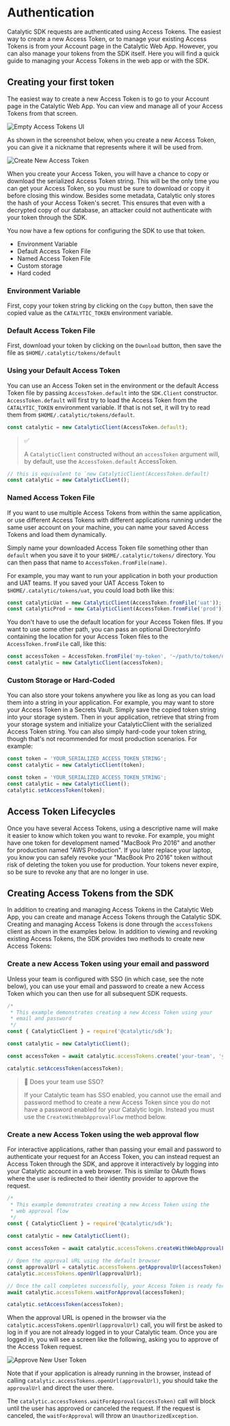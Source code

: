 # Authentication

Catalytic SDK requests are authenticated using Access Tokens. The easiest way to create a new Access Token, or to manage your existing Access Tokens is from your Account page in the Catalytic Web App. However, you can also manage your tokens from the SDK itself. Here you will find a quick guide to managing your Access Tokens in the web app or with the SDK.

## Creating your first token

The easiest way to create a new Access Token is to go to your Account page in the Catalytic Web App. You can view and manage all of your Access Tokens from that screen.

![Empty Access Tokens UI](https://files.readme.io/130d9dc-empty-user-tokens-ui.png)

As shown in the screenshot below, when you create a new Access Token, you can give it a nickname that represents where it will be used from.

![Create New Access Token](https://files.readme.io/b5012cd-create-new-user-token.png)

When you create your Access Token, you will have a chance to copy or download the serialized Access Token string. This will be the only time you can get your Access Token, so you must be sure to download or copy it before closing this window. Besides some metadata, Catalytic only stores the hash of your Access Token's secret. This ensures that even with a decrypted copy of our database, an attacker could not authenticate with your token through the SDK.

You now have a few options for configuring the SDK to use that token.

-   Environment Variable
-   Default Access Token File
-   Named Access Token File
-   Custom storage
-   Hard coded

### Environment Variable

First, copy your token string by clicking on the `Copy` button, then save the copied value as the `CATALYTIC_TOKEN` environment variable.

### Default Access Token File

First, download your token by clicking on the `Download` button, then save the file as `$HOME/.catalytic/tokens/default`

### Using your Default Access Token

You can use an Access Token set in the environment or the default Access Token file by passing `AccessToken.default` into the `SDK.Client` constructor. `AccessToken.default` will first try to load the Access Token from the `CATALYTIC_TOKEN` environment variable. If that is not set, it will try to read them from `$HOME/.catalytic/tokens/default`.

```js
const catalytic = new CatalyticClient(AccessToken.default);
```

> ✅
>
> A `CatalyticClient` constructed without an `accessToken` argument will, by default, use the `AccessToken.default` AccessToken.

```js
// this is equivalent to `new CatalyticClient(AccessToken.default)
const catalytic = new CatalyticClient();
```

### Named Access Token File
If you want to use multiple Access Tokens from within the same application, or use different Access Tokens with different applications running under the same user account on your machine, you can name your saved Access Tokens and load them dynamically.

Simply name your downloaded Access Token file something other than `default` when you save it to your `$HOME/.catalytic/tokens/` directory. You can then pass that name to `AccessToken.fromFile(name)`.

For example, you may want to run your application in both your production and UAT teams. If you saved your UAT Access Token to `$HOME/.catalytic/tokens/uat`, you could load both like this:

```js
const catalyticUat = new CatalyticClient(AccessToken.fromFile('uat'));
const catalyticProd = new CatalyticClient(AccessToken.fromFile('prod'));
```

You don't have to use the default location for your Access Token files. If you want to use some other path, you can pass an optional DirectoryInfo containing the location for your Access Token files to the `AccessToken.fromFile` call, like this:

```js
const accessToken = AccessToken.fromFile('my-token', '~/path/to/token/directory'));
const catalytic = new CatalyticClient(accessToken);
```

### Custom Storage or Hard-Coded

You can also store your tokens anywhere you like as long as you can load them into a string in your application. For example, you may want to store your Access Token in a Secrets Vault. Simply save the copied token string into your storage system. Then in your application, retrieve that string from your storage system and initialize your CatalyticClient with the serialized Access Token string. You can also simply hard-code your token string, though that's not recommended for most production scenarios. For example:

```js
const token = 'YOUR_SERIALIZED_ACCESS_TOKEN_STRING';
const catalytic = new CatalyticClient(token);
```

```js
const token = 'YOUR_SERIALIZED_ACCESS_TOKEN_STRING';
const catalytic = new CatalyticClient();
catalytic.setAccessToken(token);
```

## Access Token Lifecycles

Once you have several Access Tokens, using a descriptive name will make it easier to know which token you want to revoke. For example, you might have one token for development named "MacBook Pro 2016" and another for production named "AWS Production". If you later replace your laptop, you know you can safely revoke your "MacBook Pro 2016" token without risk of deleting the token you use for production. Your tokens never expire, so be sure to revoke any that are no longer in use.

## Creating Access Tokens from the SDK

In addition to creating and managing Access Tokens in the Catalytic Web App, you can create and manage Access Tokens through the Catalytic SDK. Creating and managing Access Tokens is done through the `accessTokens` client as shown in the examples below. In addition to viewing and revoking existing Access Tokens, the SDK provides two methods to create new Access Tokens:

### Create a new Access Token using your email and password

Unless your team is configured with SSO (in which case, see the note below), you can use your email and password to create a new Access Token which you can then use for all subsequent SDK requests.

```js
/*
 * This example demonstrates creating a new Access Token using your
 * email and password
 */
const { CatalyticClient } = require('@catalytic/sdk');

const catalytic = new CatalyticClient();

const accessToken = await catalytic.accessTokens.create('your-team', 'your-email', 'your-password', 'your-token-name');

catalytic.setAccessToken(accessToken);
```

> 🚧 Does your team use SSO?
>
> If your Catalytic team has SSO enabled, you cannot use the email and password method to create a new Access Token since you do not have a password enabled for your Catalytic login. Instead you must use the `CreateWithWebApprovalFlow` method below.

### Create a new Access Token using the web approval flow

For interactive applications, rather than passing your email and password to authenticate your request for an Access Token, you can instead request an Access Token through the SDK, and approve it interactively by logging into your Catalytic account in a web browser. This is similar to OAuth flows where the user is redirected to their identity provider to approve the request.

```js
/*
 * This example demonstrates creating a new Access Token using the
 * web approval flow
 */
const { CatalyticClient } = require('@catalytic/sdk');

const catalytic = new CatalyticClient();

const accessToken = await catalytic.accessTokens.createWithWebApprovalFlow('your-team', 'your-token-name');

// Open the approval URL using the default browser
const approvalUrl = catalytic.accessTokens.getApprovalUrl(accessToken);
catalytic.accessTokens.openUrl(approvalUrl);

// Once the call completes successfully, your Access Token is ready for use
await catalytic.accessTokens.waitForApproval(accessToken);

catalytic.setAccessToken(accessToken);
```

When the approval URL is opened in the browser via the `catalytic.accessTokens.openUrl(approvalUrl)` call, you will first be asked to log in if you are not already logged in to your Catalytic team. Once you are logged in, you will see a screen like the following, asking you to approve of the Access Token request.

![Approve New User Token](https://files.readme.io/ae14373-Approve_New_User_Token.png)

Note that if your application is already running in the browser, instead of calling `catalytic.accessTokens.openUrl(approvalUrl)`, you should take the `approvalUrl` and direct the user there.

The `catalytic.accessTokens.waitForApproval(accessToken)` call will block until the user has approved or canceled the request. If the request is canceled, the `waitForApproval` will throw an `UnauthorizedException`.
